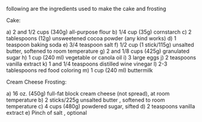 following are the ingredients used to make the cake and frosting

Cake:

a) 2 and 1/2 cups (340g) all-purpose flour
b) 1/4 cup (35g) cornstarch
c) 2 tablespoons (12g) unsweetened cocoa powder (any kind works)
d) 1 teaspoon baking soda
e) 3/4 teaspoon salt
f) 1/2 cup (1 stick/115g) unsalted butter, softened to room temperature
g) 2 and 1/8 cups (425g) granulated sugar
h) 1 cup (240 ml) vegetable or canola oil
i) 3 large eggs
j) 2 teaspoons vanilla extract
k) 1 and 1/4 teaspoons distilled wine vinegar
l) 2-3 tablespoons red food coloring
m) 1 cup (240 ml) buttermilk

Cream Cheese Frosting:

a) 16 oz. (450g) full-fat block cream cheese (not spread), at room temperature
b) 2 sticks/225g unsalted butter , softened to room temperature
c) 4 cups (480g) powdered sugar, sifted
d) 2 teaspoons vanilla extract
e) Pinch of salt , optional